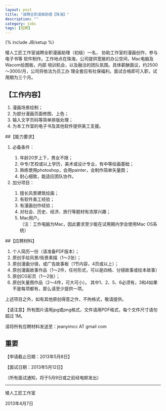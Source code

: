```yaml
---
layout: post
title: "诚聘全职漫画助理【珠海】"
description: ""
category: jobs
tags: [招聘]
---
```

{% include JB/setup %}

矮人工匠工作室诚聘全职漫画助理（初级）⼀名， 协助工作室的漫画创作，参与电子书等
软件制作。工作地点在珠海，公司提供宽敞的办公空间，Mac电脑及Wacom绘图板，内部
培训机会，以及融洽的团队氛围。具体薪酬面议，约2500～3000/月，公司将依法为员工办
理全套应有社保福利。面试合格即可入职，试用期为三个月。

## 【工作内容】

  1. 漫画场景绘制；
  2. 为部分漫画页面修图、上色；
  3. 输入文字页码等简单排版处理；
  4. 为本工作室的电子书及其他软件提供美工支援。

##【能力要求】

<ol>
  <li>必备条件：</li>
  <ol>
   <li>年龄20岁上下，男女不限；</li>
   <li>中专/艺校或以上学历，美术或设计专业，有中等绘画基础；</li>
   <li>熟练使用photoshop，会用painter，会制作简单矢量图；</li>
   <li>耐心细致，能适应团队协作。</li>
  </ol>
  <li>加分项目：</li>
  <ol>
    <li>擅长风景建筑绘画；</li>
    <li>有软件美工经验；</li>
    <li>有漫画创作经验；</li>
    <li>对社会、历史、经济、旅行等题材有浓厚兴趣；</li>
    <li>Mac用户。</li>
     （注：工作电脑为Mac，因此要求至少能在试用期内学会使用Mac OS系统）
  </ol>
</ol>

##【应聘材料】

  1. 个人简历⼀份（请准备PDF版本）；
  2. 原创手绘风景/街景素描（1～2张）；
  3. 原创漫画分镜，或广告故事板（1节内容，4页或以上）；
  4. 原创漫画故事作品（1～2件，任何形式，可以是四格、分镜故事或绘本故事）
  5. 原创CG彩页（1～2张）；
  6. 原创矢量图作品（2～4件，可大可小）。
    其中1、2、5、6必须有，3和4如果不是每项都有，那么请至少提供⼀项。

 上述项目之外，如有其他原创得意之作，不拘格式，敬请提供。

  【请注意】所有图片请用jpg或png格式，文件请用PDF格式，每个文件尺寸请勿超过
1M。

请将所有应聘材料发送至：jeanyimcc AT gmail com

## 重要

【申请截止日期：2013年5月8日】

【面试日期：2013年5月12日】

（所有面试通知，将于5月9日或之前经电邮发出）

<hr>

矮人工匠工作室

2013年4月7日
